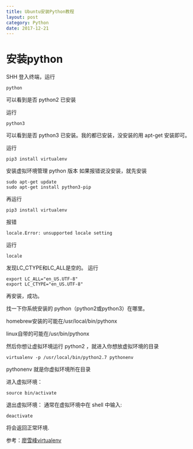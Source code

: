 ```yaml
---
title: Ubuntu安装Python教程
layout: post
category: Python
date: 2017-12-21
---
```



# 安装python

SHH 登入终端，运行

```shell
python
```

可以看到是否 python2 已安装

运行

```shell
python3
```

可以看到是否 python3 已安装。我的都已安装，没安装的用 apt-get 安装即可。

运行

```shell
pip3 install virtualenv
```

安装虚拟环境管理 python 版本
如果报错说没安装，就先安装

```shell
sudo apt-get update
sudo apt-get install python3-pip
```

再运行

```shell
pip3 install virtualenv
```
报错

```
locale.Error: unsupported locale setting
```

运行

```
locale
```

发现LC_CTYPE和LC_ALL是空的。
运行
```shell
export LC_ALL="en_US.UTF-8"
export LC_CTYPE="en_US.UTF-8"
```

再安装，成功。

找一下你系统安装的 python（python2或python3）在哪里。

homebrew安装的可能在/usr/local/bin/pythonx

linux自带的可能在/usr/bin/pythonx

然后你想让虚拟环境运行 python2 ，就进入你想放虚拟环境的目录

```shell
virtualenv -p /usr/local/bin/python2.7 pythonenv
```

pythonenv 就是你虚拟环境所在目录

进入虚拟环境：

```shell
source bin/activate
```

退出虚拟环境：
通常在虚拟环境中在 shell 中输入:

```shell
deactivate
```

将会返回正常环境.

参考：[廖雪峰virtualenv](https://www.liaoxuefeng.com/wiki/0014316089557264a6b348958f449949df42a6d3a2e542c000/001432712108300322c61f256c74803b43bfd65c6f8d0d0000)
